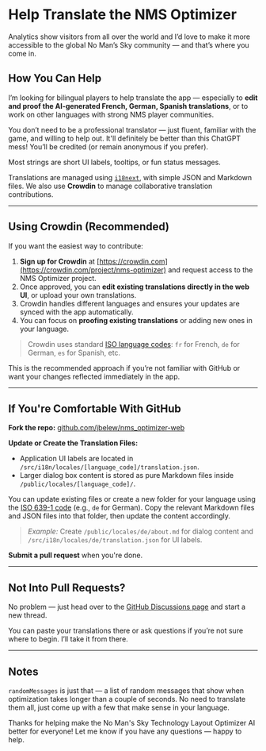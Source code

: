 # Help Translate the NMS Optimizer

Analytics show visitors from all over the world and I’d love to make it more accessible to the global No Man’s Sky community — and that’s where you come in.

## How You Can Help

I’m looking for bilingual players to help translate the app — especially to **edit and proof the AI-generated French, German, Spanish translations**, or to work on other languages with strong NMS player communities.

You don’t need to be a professional translator — just fluent, familiar with the game, and willing to help out. It'll definitely be better than this ChatGPT mess! You’ll be credited (or remain anonymous if you prefer).

Most strings are short UI labels, tooltips, or fun status messages.

Translations are managed using [`i18next`](https://www.i18next.com/), with simple JSON and Markdown files. We also use **Crowdin** to manage collaborative translation contributions.

---

## Using Crowdin (Recommended)

If you want the easiest way to contribute:

1. **Sign up for Crowdin** at [https://crowdin.com](https://crowdin.com/project/nms-optimizer) and request access to the NMS Optimizer project.
2. Once approved, you can **edit existing translations directly in the web UI**, or upload your own translations.
3. Crowdin handles different languages and ensures your updates are synced with the app automatically.
4. You can focus on **proofing existing translations** or adding new ones in your language.

> Crowdin uses standard [ISO language codes](https://en.wikipedia.org/wiki/List_of_ISO_639-1_codes): `fr` for French, `de` for German, `es` for Spanish, etc.

This is the recommended approach if you’re not familiar with GitHub or want your changes reflected immediately in the app.

---

## If You're Comfortable With GitHub

**Fork the repo:**
[github.com/jbelew/nms_optimizer-web](https://github.com/jbelew/nms_optimizer-web)

**Update or Create the Translation Files:**

- Application UI labels are located in `/src/i18n/locales/[language_code]/translation.json`.
- Larger dialog box content is stored as pure Markdown files inside `/public/locales/[language_code]/`.

You can update existing files or create a new folder for your language using the [ISO 639-1 code](https://en.wikipedia.org/wiki/List_of-ISO_639-1-codes) (e.g., `de` for German). Copy the relevant Markdown files and JSON files into that folder, then update the content accordingly.

> _Example:_ Create `/public/locales/de/about.md` for dialog content and `/src/i18n/locales/de/translation.json` for UI labels.

**Submit a pull request** when you're done.

---

## Not Into Pull Requests?

No problem — just head over to the [GitHub Discussions page](https://github.com/jbelew/nms_optimizer-web/discussions) and start a new thread.

You can paste your translations there or ask questions if you’re not sure where to begin. I’ll take it from there.

---

## Notes

`randomMessages` is just that — a list of random messages that show when optimization takes longer than a couple of seconds. No need to translate them all, just come up with a few that make sense in your language.

Thanks for helping make the No Man's Sky Technology Layout Optimizer AI better for everyone! Let me know if you have any questions — happy to help.
